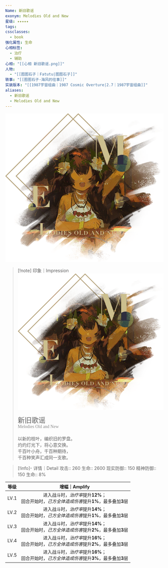 ```yaml
---
Name: 新旧歌谣
exonym: Melodies Old and New
星级: ✦✦✦✦✦
tags: 
cssclasses:
  - book
强化属性: 生命
心相标签:
  - 治疗
  - 辅助
心相: "[[心相 新旧歌谣.png]]"
人物:
  - "[[图图石子｜Fatutu|图图石子]]"
轶事: "[[图图石子·海风的往事]]"
实装版本: "[[1987宇宙组曲｜1987 Cosmic Overture|2.7｜1987宇宙组曲]]"
aliases:
  - 新旧歌谣
  - Melodies Old and New
---
```

![cover](./assets/新旧歌谣｜Melodies%20Old%20and%20New.assets/心相%20新旧歌谣.png)

> [!note] 印象｜Impression
> ![心相 新旧歌谣|inlL|300](./assets/新旧歌谣｜Melodies%20Old%20and%20New.assets/心相%20新旧歌谣.png)
> <p style="font-family: '家族宋', sans-serif; font-size: 22px; line-height: 0.75; text-indent: 0;">新旧歌谣<br><span style="font-family: serif; font-size: 14px; color: #888888;">Melodies Old and New</span></p>
> 
> 以新的枝叶，编织旧的罗盘。  
> 灼灼灯光下，将心意交换。  
> 千百叶小舟，千百种期待，  
> 千百种笑声汇成同一支歌。

> [!info]- 详情｜Detail
> 攻击:: 260
> 生命:: 2600
> 现实防御:: 150
> 精神防御:: 150
> 生命:: 8%

|  等级  |                           增幅｜Amplify                           |
| :--: | :------------------------------------------------------------: |
| LV.1 | 进入战斗时，*治疗率*提升**12%**；  <br>回合开始时，*己方全体造成伤害*提升**1%**，最多叠加**3**层 |
| LV.2 | 进入战斗时，*治疗率*提升**14%**；  <br>回合开始时，*己方全体造成伤害*提升**1%**，最多叠加**3**层 |
| LV.3 | 进入战斗时，*治疗率*提升**14%**；  <br>回合开始时，*己方全体造成伤害*提升**2%**，最多叠加**3**层 |
| LV.4 | 进入战斗时，*治疗率*提升**16%**；  <br>回合开始时，*己方全体造成伤害*提升**2%**，最多叠加**3**层 |
| LV.5 | 进入战斗时，*治疗率*提升**16%**；  <br>回合开始时，*己方全体造成伤害*提升**3%**，最多叠加**3**层 |
